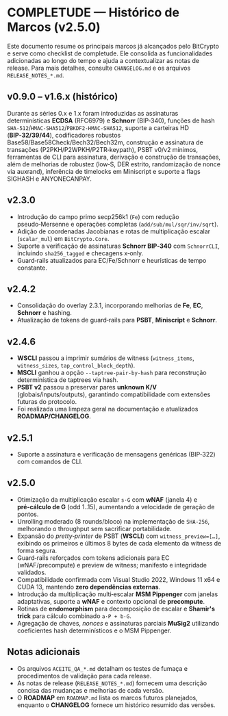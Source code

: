 # COMPLETUDE — Histórico de Marcos (v2.5.0)

Este documento resume os principais marcos já alcançados pelo BitCrypto e serve como checklist de completude.  Ele consolida as funcionalidades adicionadas ao longo do tempo e ajuda a contextualizar as notas de release.  Para mais detalhes, consulte `CHANGELOG.md` e os arquivos `RELEASE_NOTES_*.md`.

## v0.9.0 – v1.6.x (histórico)

Durante as séries 0.x e 1.x foram introduzidas as assinaturas determinísticas **ECDSA** (RFC6979) e **Schnorr** (BIP‑340), funções de hash `SHA‑512`/`HMAC‑SHA512`/`PBKDF2‑HMAC‑SHA512`, suporte a carteiras HD (**BIP‑32/39/44**), codificadores robustos Base58/Base58Check/Bech32/Bech32m, construção e assinatura de transações (P2PKH/P2WPKH/P2TR‑keypath), PSBT v0/v2 mínimos, ferramentas de CLI para assinatura, derivação e construção de transações, além de melhorias de robustez (low‑S, DER estrito, randomização de nonce via auxrand), inferência de timelocks em Miniscript e suporte a flags SIGHASH e ANYONECANPAY.

## v2.3.0

- Introdução do campo primo secp256k1 (`Fe`) com redução pseudo‑Mersenne e operações completas (`add/sub/mul/sqr/inv/sqrt`).
- Adição de coordenadas Jacobianas e rotas de multiplicação escalar (`scalar_mul`) em `BitCrypto.Core`.
- Suporte a verificação de assinaturas **Schnorr BIP‑340** com `SchnorrCLI`, incluindo `sha256_tagged` e checagens x‑only.
- Guard‑rails atualizados para EC/Fe/Schnorr e heurísticas de tempo constante.

## v2.4.2

- Consolidação do overlay 2.3.1, incorporando melhorias de **Fe**, **EC**, **Schnorr** e hashing.
- Atualização de tokens de guard‑rails para **PSBT**, **Miniscript** e **Schnorr**.

## v2.4.6

- **WSCLI** passou a imprimir sumários de witness (`witness_items`, `witness_sizes`, `tap_control_block_depth`).
- **MSCLI** ganhou a opção `--taptree-pair-by-hash` para reconstrução determinística de taptrees via hash.
- **PSBT v2** passou a preservar pares **unknown K/V** (globais/inputs/outputs), garantindo compatibilidade com extensões futuras do protocolo.
- Foi realizada uma limpeza geral na documentação e atualizados **ROADMAP/CHANGELOG**.

## v2.5.1

- Suporte a assinatura e verificação de mensagens genéricas (BIP‑322) com comandos de CLI.

## v2.5.0

- Otimização da multiplicação escalar `s·G` com **wNAF** (janela 4) e **pré‑cálculo de G** (odd 1..15), aumentando a velocidade de geração de pontos.
- Unrolling moderado (8 rounds/bloco) na implementação de `SHA‑256`, melhorando o throughput sem sacrificar portabilidade.
- Expansão do *pretty‑printer* de PSBT (**WSCLI**) com `witness_preview=[…]`, exibindo os primeiros e últimos 8 bytes de cada elemento da witness de forma segura.
- Guard‑rails reforçados com tokens adicionais para EC (wNAF/precompute) e preview de witness; manifesto e integridade validados.
- Compatibilidade confirmada com Visual Studio 2022, Windows 11 x64 e CUDA 13, mantendo **zero dependências externas**.
- Introdução da multiplicação multi‑escalar **MSM Pippenger** com janelas adaptativas, suporte a **wNAF** e contexto opcional de **precompute**.
- Rotinas de **endomorphism** para decomposição de escalar e **Shamir's trick** para cálculo combinado `a·P + b·G`.
- Agregação de chaves, *nonces* e assinaturas parciais **MuSig2** utilizando coeficientes hash determinísticos e o MSM Pippenger.

## Notas adicionais

- Os arquivos `ACEITE_QA_*.md` detalham os testes de fumaça e procedimentos de validação para cada release.
- As notas de release (`RELEASE_NOTES_*.md`) fornecem uma descrição concisa das mudanças e melhorias de cada versão.
- O **ROADMAP** em `ROADMAP.md` lista os marcos futuros planejados, enquanto o **CHANGELOG** fornece um histórico resumido das versões.
